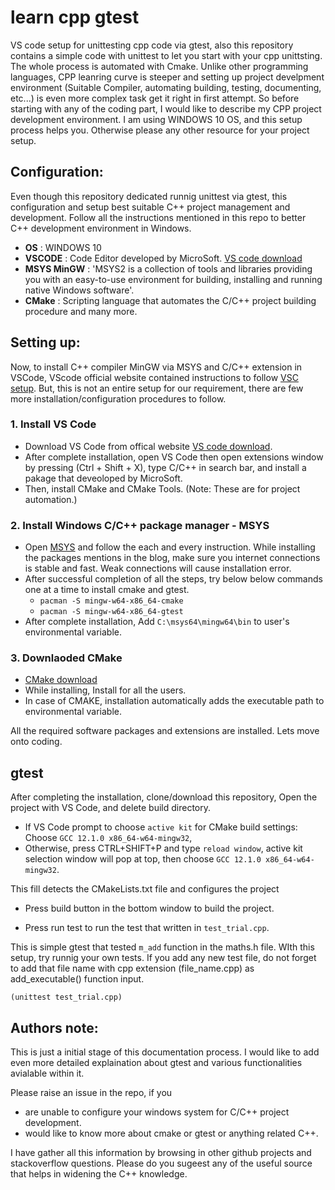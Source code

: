 # learn cpp gtest
 VS code setup for unittesting cpp code via gtest, also this repository contains a simple code with unittest to let you start with your cpp unittsting. The whole process is automated with Cmake. Unlike other programming languages, CPP leanring curve is steeper and setting up project develpment environment (Suitable Compiler, automating building, testing, documenting, etc...) is even more complex task get it right in first attempt. So before starting with any of the coding part, I would like to describe my CPP project development environment. I am using WINDOWS 10 OS, and this setup process helps you. Otherwise please any other resource for your project setup.
 
 
## Configuration:
Even though this repository dedicated runnig unittest via gtest, this configuration and setup best suitable C++ project management and development. Follow all the instructions mentioned in this repo to better C++ development environment in Windows.

* **OS**	:	WINDOWS 10
* **VSCODE**	: Code Editor developed by MicroSoft. [VS code download](https://code.visualstudio.com/download)
* **MSYS MinGW**	: 'MSYS2 is a collection of tools and libraries providing you with an easy-to-use environment for building, installing and running native Windows software'.
* **CMake**	: Scripting language that automates the C/C++ project building procedure and many more.

	

## Setting up:
Now, to install C++ compiler MinGW via MSYS and C/C++ extension in VSCode, VScode official website contained instructions to follow  [VSC setup](https://code.visualstudio.com/docs/cpp/config-mingw). But, this is not an entire setup for our requirement, there are few more installation/configuration procedures to follow.

### 1. Install VS Code
* Download VS Code from offical website [VS code download](https://code.visualstudio.com/download).
* After complete installation, open VS Code then open extensions window by pressing (Ctrl + Shift + X), type C/C++ in search bar, and install a pakage that deveoloped by MicroSoft.
* Then, install CMake and CMake Tools. (Note: These are for project automation.)

### 2. Install Windows C/C++ package manager - MSYS
* Open [MSYS](https://www.msys2.org/) and follow the each and every instruction. While installing the packages mentions in the blog, make sure you internet connections is stable and fast. Weak connections will cause installation error.
* After successful completion of all the steps, try below below commands one at a time to install cmake and gtest.
	*  `pacman -S mingw-w64-x86_64-cmake`
	*  `pacman -S mingw-w64-x86_64-gtest`
* After complete installation, Add `C:\msys64\mingw64\bin` to user's environmental variable.

### 3. Downlaoded CMake
* [CMake download](https://cmake.org/download/)
* While installing, Install for all the users.
* In case of CMAKE, installation automatically adds the executable path to environmental variable.

All the required software packages and extensions are installed. Lets move onto coding.

## gtest

After completing the installation, clone/download this repository, Open the project with VS Code, and delete build directory. 
* If VS Code prompt to choose `active kit` for CMake build settings:
Choose `GCC 12.1.0 x86_64-w64-mingw32`,
* Otherwise, press CTRL+SHIFT+P and type `reload window`, active kit selection window will pop at top, then choose `GCC 12.1.0 x86_64-w64-mingw32`.

This fill detects the CMakeLists.txt file and configures the project 
- Press build button in the bottom window to build the project. 

- Press run test to run the test that written in `test_trial.cpp`.

This is simple gtest that tested `m_add` function in the maths.h file. WIth this setup, try runnig your own tests. If you add any new test file, do not forget to add that file name with cpp extension (file_name.cpp) as add_executable() function input.

`(unittest test_trial.cpp)`

## Authors note: 
This is just a initial stage of this documentation process. I would like to add even more detailed explaination about gtest and various functionalities avialable within it. 

Please raise an issue in the repo, if you
* are unable to configure your windows system for C/C++ project development.
* would like to know more about cmake or gtest or anything related C++.

I have gather all this information by browsing in other github projects and stackoverflow questions. Please do you sugeest any of the useful source that helps in widening the C++ knowledge.